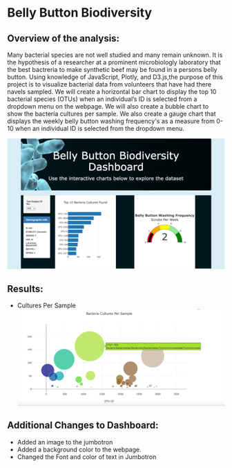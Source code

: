 #  Belly Button Biodiversity

## Overview of the analysis:

Many bacterial species are not well studied and many remain unknown.  It is the hypothesis of a researcher at a prominent microbiologly laboratory that the best bactreria to make synthetic beef may be found in a persons belly button.  Using knowledge of JavaScript, Plotly, and D3.js,the purpose of this project is to visualize bacterial data from volunteers that have had there navels sampled.  We will create a horizontal bar chart to display the top 10 bacterial species (OTUs) when an individual’s ID is selected from a dropdown menu on the webpage.  We will also create a bubble chart to show the bacteria cultures per sample.  We also create a gauge chart that displays the weekly belly button washing frequency's as a measure from 0-10 when an individual ID is selected from the dropdown menu.

 ![Dashboard](static/images/Dashboard.png) 
 
## Results:
 * Cultures Per Sample
     ![CulturesPerSample](static/images/CulturesPerSample.png) 
     
## Additional Changes to Dashboard:   
 * Added an image to the jumbotron
 * Added a background color to the webpage.
 * Changed the Font and color of text in Jumbotron
